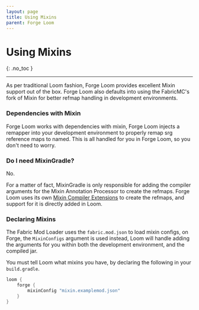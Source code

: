 ```yaml
---
layout: page
title: Using Mixins
parent: Forge Loom
---
```


# Using Mixins
{: .no_toc }

---

As per traditional Loom fashion, Forge Loom provides excellent Mixin support out of the box.
Forge Loom also defaults into using the FabricMC's fork of Mixin for better refmap handling in development environments.

### Dependencies with Mixin

Forge Loom works with dependencies with mixin, Forge Loom injects a remapper into your development environment to properly remap srg reference maps to named.
This is all handled for you in Forge Loom, so you don't need to worry.

### Do I need MixinGradle?

No.

For a matter of fact, MixinGradle is only responsible for adding the compiler arguments for the Mixin Annotation Processor to create the refmaps.
Forge Loom uses its own [Mixin Compiler Extensions](https://github.com/FabricMC/fabric-mixin-compile-extensions) to create the refmaps, and support for it is directly added in Loom.

### Declaring Mixins

The Fabric Mod Loader uses the `fabric.mod.json` to load mixin configs, on Forge, the `MixinConfigs` argument is used instead, Loom will handle adding the arguments for you within both the development environment, and the compiled jar.

You must tell Loom what mixins you have, by declaring the following in your `build.gradle`.

```groovy
loom {
    forge {
        mixinConfig "mixin.examplemod.json"
    }
}
```
